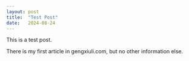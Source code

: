 ```yaml
---
layout: post
title:  "Test Post"
date:   2024-08-24
---
```


<p class="intro"><span class="dropcap">T</span>his is a test post.</p>

There is my first article in gengxiuli.com, but no other information else.

